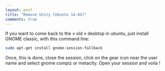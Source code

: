 ```yaml
---
layout: post
title: "Remove Unity [Ubuntu 14.04]"
comments: true
---
```

If you want to come back to the &laquo;&nbsp;old&nbsp;&raquo; desktop in ubuntu, just install GNOME classic, with this command line:
```bash
sudo apt-get install gnome-session-fallback
```
Once, this is done, close the session, click on the gear icon near the user name and select gnome compiz or metacity. Open your session and voila !